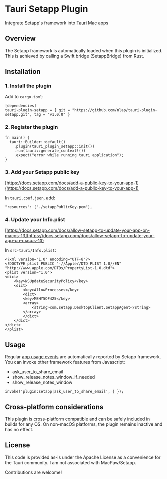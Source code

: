 # Tauri Setapp Plugin

Integrate [Setapp](https://setapp.com)'s framework into [Tauri](https://tauri.app) Mac apps

## Overview

The Setapp framework is automatically loaded when this plugin is initialized. This is achieved by calling a Swift bridge (SetappBridge) from Rust.

## Installation

### 1. Install the plugin

Add to `cargo.toml`:

```
[dependencies]
tauri-plugin-setapp = { git = "https://github.com/nlap/tauri-plugin-setapp.git", tag = "v1.0.0" }
```

### 2. Register the plugin

```
fn main() {
  tauri::Builder::default()
    .plugin(tauri_plugin_setapp::init())
    .run(tauri::generate_context!())
    .expect("error while running tauri application");
}
```

### 3. Add your Setapp public key

[https://docs.setapp.com/docs/add-a-public-key-to-your-app-1](https://docs.setapp.com/docs/add-a-public-key-to-your-app-1)

In `tauri.conf.json`, add:

```
"resources": ["./setappPublicKey.pem"],
```

### 4. Update your Info.plist

[https://docs.setapp.com/docs/allow-setapp-to-update-your-app-on-macos-13](https://docs.setapp.com/docs/allow-setapp-to-update-your-app-on-macos-13)

In `src-tauri/Info.plist`:

```
<?xml version="1.0" encoding="UTF-8"?>
<!DOCTYPE plist PUBLIC "-//Apple//DTD PLIST 1.0//EN" "http://www.apple.com/DTDs/PropertyList-1.0.dtd">
<plist version="1.0">
<dict>
	<key>NSUpdateSecurityPolicy</key>
    <dict>
        <key>AllowProcesses</key>
        <dict>
        <key>MEHY5QF425</key>
        <array>
            <string>com.setapp.DesktopClient.SetappAgent</string>
        </array>
        </dict>
    </dict>
</dict>
</plist>
```

## Usage

Regular [app usage events](https://docs.setapp.com/docs/implement-usage-reporting) are automatically reported by Setapp framework. You can invoke other framework features from Javascript:

- ask_user_to_share_email
- show_release_notes_window_if_needed
- show_release_notes_window

```
invoke('plugin:setapp|ask_user_to_share_email', { });
```

## Cross-platform considerations

This plugin is cross-platform compatible and can be safely included in builds for any OS. On non-macOS platforms, the plugin remains inactive and has no effect.

## License

This code is provided as-is under the Apache License as a convenience for the Tauri community. I am not associated with MacPaw/Setapp.

Contributions are welcome!
